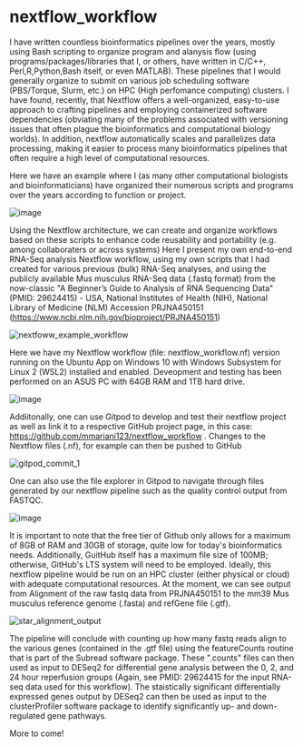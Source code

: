 # nextflow_workflow
I have written countless bioinformatics pipelines over the years, mostly using Bash scripting to organize program and alanysis flow (using programs/packages/libraries that I, or others, have written in C/C++, Perl,R,Python,Bash itself, or even MATLAB). These pipelines that I would generally organize to submit on various job scheduling software (PBS/Torque, Slurm, etc.) on HPC (High perfomance computing) clusters.
I have found, recently, that Nextflow offers a well-organized, easy-to-use approach to crafting pipelines and employing containerized software dependencies (obviating many of the problems associated with versioning issues that often plague the bioinformatics and computational biology worlds). In addition, nextflow automatically scales and parallelizes data processing, making it easier to process many bioinformatics pipelines that often require a high level of computational resources. 

Here we have an example where I (as many other computational biologists and bioinformaticians) have organized their numerous scripts and programs over the years according to function or project. 

![image](https://github.com/user-attachments/assets/c2b1e458-46e7-4bb7-b310-27f16b67860b)

Using the Nextflow architecture, we can create and organize workflows based on these scripts to enhance code reusability and portability (e.g. among collaboraters or across systems)
Here I present my own end-to-end RNA-Seq analysis Nextflow workflow, using my own scripts that I had created for various previous (bulk) RNA-Seq analyses, and using the publicly available Mus musculus RNA-Seq data (.fastq format) from the now-classic "A Beginner’s Guide to Analysis of RNA Sequencing Data" (PMID: 29624415) - USA, National Institutes of Health (NIH), National Library of Medicine (NLM) Accession 
PRJNA450151 (https://www.ncbi.nlm.nih.gov/bioproject/PRJNA450151)

![nextfoww_example_workflow](https://github.com/user-attachments/assets/01c00510-54d2-462c-9599-b37d5c8e3940)

Here we have my Nextflow workflow (file: nextflow_workflow.nf) version running on the Ubuntu App on Windows 10 with Windows Subsystem for Linux 2 (WSL2) installed and enabled. Deveopment and testing has been performed on an ASUS PC with 64GB RAM and 1TB hard drive.

![image](https://github.com/user-attachments/assets/aa8d2539-29ca-4a72-a1a6-c13fc3fc8960)

Addiitonally, one can use Gitpod to develop and test their nextflow project as well as link it to a respective GitHub project page, in this case: https://github.com/mmariani123/nextflow_workflow . Changes to the Nextflow files (.nf), for example can then be pushed to GitHub

![gitpod_commit_1](https://github.com/user-attachments/assets/0b8fab31-85cc-409b-b84a-f0fc66c7548c)

One can also use the file explorer in Gitpod to navigate through files generated by our nextflow pipeline such as the quality control output from FASTQC. 

![image](https://github.com/user-attachments/assets/fe2e1e9f-dcd2-4a2f-b40a-42c4a602bdee)

It is important to note that the free tier of Github only allows for a maximum of 8GB of RAM and 30GB of storage, quite low for today's bioinformatics needs. Additionally, GuitHub itself has a maximum file size of 100MB; otherwise, GitHub's LTS system will need to be employed. Ideally, this nextflow pipeline would be run on an HPC cluster (either physical or cloud) with adequate computational resources. At the moment, we can see output from Alignment of the raw fastq data from PRJNA450151 to the mm39 Mus musculus reference genome (.fasta) and refGene file (.gtf).

![star_alignment_output](https://github.com/user-attachments/assets/2bcdd49a-3ea9-417e-a267-9f269128cec4)

The pipeline will conclude with counting up how many fastq reads align to the various genes (contained in the .gtf file) using the featureCounts routine that is part of the Subread software package. These ".counts" files can then used as input to DESeq2 for differential gene analysis between the 0, 2, and 24 hour reperfusion groups (Again, see PMID: 29624415 for the input RNA-seq data used for this workflow). The staistically significant differentially expressed genes output by DESeq2 can then be used as input to the clusterProfiler software package to identify significantly up- and down-regulated gene pathways. 

More to come!


